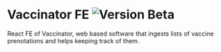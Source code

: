 Vaccinator FE ![Version Beta](https://img.shields.io/badge/-beta-red?style=for-the-badge)
=============

React FE of Vaccinator, web based software that ingests lists of vaccine prenotations and helps keeping track of them.